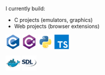 I currently build:
- C projects (emulators, graphics)
- Web projects (browser extensions)

<p align="left">
  <img src="https://github.com/devicons/devicon/blob/master/icons/c/c-original.svg" alt="aws" width="40" height="40"/> 
  <img src="https://github.com/devicons/devicon/blob/master/icons/csharp/csharp-original.svg" alt="aws" width="40" height="40"/> 
  <img src="https://github.com/devicons/devicon/blob/master/icons/python/python-original.svg" alt="aws" width="40" height="40"/> 
  <img src="https://github.com/devicons/devicon/blob/master/icons/typescript/typescript-original.svg" alt="aws" width="40" height="40"/>
</p>

<p align="left">
  <img src="https://github.com/devicons/devicon/blob/master/icons/docker/docker-original.svg" alt="aws" width="40" height="40"/> 
  <img src="https://github.com/devicons/devicon/blob/master/icons/sdl/sdl-original.svg" alt="aws" width="40" height="40"/> 
</p>


